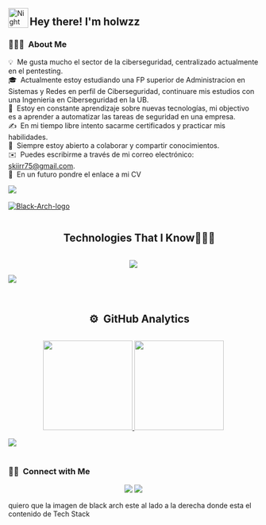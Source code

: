 <img alt="Night Coding" src="./assets/Hand%20Wave.gif" width='40' align="left"/><h2>Hey there! I'm holwzz</h2>

<!-- ## 👋 &nbsp;Hey there! I'm  holwzz -->

### 👨🏻‍💻 &nbsp;About Me

💡 &nbsp;Me gusta mucho el sector de la ciberseguridad, centralizado actualmente en el pentesting.\
🎓 &nbsp;Actualmente estoy estudiando una FP superior de Administracion en Sistemas y Redes en perfil de Ciberseguridad, continuare mis estudios con una Ingenieria en Ciberseguridad en la UB.\
🌱 &nbsp;Estoy en constante aprendizaje sobre nuevas tecnologías, mi objectivo es a aprender a automatizar las tareas de seguridad en una empresa.\
✍️ &nbsp;En mi tiempo libre intento sacarme certificados y practicar mis habilidades.\
💬 &nbsp;Siempre estoy abierto a colaborar y compartir conocimientos.\
✉️ &nbsp;Puedes escribirme a través de mi correo electrónico: skiirr75@gmail.com.\
📄 &nbsp;En un futuro pondre el enlace a mi CV 

<img src="https://user-images.githubusercontent.com/73097560/115834477-dbab4500-a447-11eb-908a-139a6edaec5c.gif"><br><br>
<a href="https://imgbb.com/"><img src="https://i.ibb.co/DPPxWpJ1/Black-Arch-logo.png" alt="Black-Arch-logo" border="0"></a>

<!--h1 without bottom border-->
<div id="user-content-toc">
  <ul align="center">
    <summary><h2 style="display: inline-block">Technologies That I Know👨🏻‍💻</h2></summary>
  </ul>
</div>
<!--tech stack icons-->
<p align="center">
  <a href="https://skillicons.dev">
    <img src="https://skillicons.dev/icons?i=git,aws,cpp,css,discord,docker,postgres,prisma,pug,dynamodb,express,figma,firebase,redis,github,html,java,js,linux,md,materialui,nginx,mongodb,mysql,nextjs,nodejs,postman,py,react,redux,tailwind,ts,vscode,kubernetes&perline=14" />
  </a>
</p>

<img src="https://user-images.githubusercontent.com/73097560/115834477-dbab4500-a447-11eb-908a-139a6edaec5c.gif"><br><br>

<!--h1 without bottom border-->
<div id="user-content-toc">
  <ul align="center">
    <summary><h2 style="display: inline-block">⚙️ &nbsp;GitHub Analytics</h2></summary>
  </ul>
</div>
<!--tech stack icons-->
<p align="center">
<p align="center">
<a href="https://github.com/holwzz">
<img height="180em" src="https://github-readme-stats-eight-theta.vercel.app/api?username=holwzz&show_icons=true&theme=algolia&include_all_commits=true&count_private=true"/>
<img height="180em" src="https://github-readme-stats-eight-theta.vercel.app/api/top-langs/?username=holwzz&layout=compact&langs_count=8&theme=algolia"/>
</a>
</p>

<img src="https://user-images.githubusercontent.com/73097560/115834477-dbab4500-a447-11eb-908a-139a6edaec5c.gif"><br><br>

### 🤝🏻 &nbsp;Connect with Me

<p align="center">
<a href="mailto:skiirr75@gmail.com"><img src="https://img.shields.io/badge/-skiirr75@gmail.com-D14836?style=flat&logo=Gmail&logoColor=white"/></a>
<a href="https://instagram.com/holwz_"><img src="https://img.shields.io/badge/-@holwz_-E4405F?style=flat&logo=Instagram&logoColor=white"/></a>
</p>


quiero que la imagen de black arch este al lado a la derecha donde esta el contenido de Tech Stack
